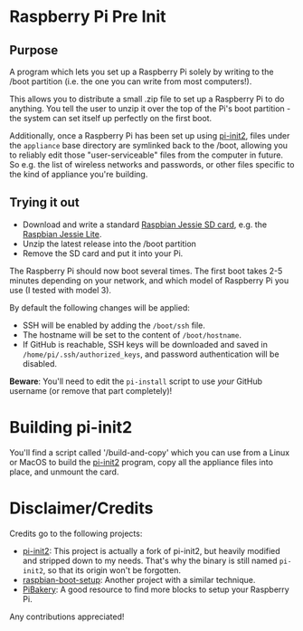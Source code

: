 # Raspberry Pi Pre Init

## Purpose

A program which lets you set up a Raspberry Pi solely by writing to the /boot partition 
 (i.e. the one you can write from most computers!).

This allows you to distribute a small .zip file to set up a Raspberry Pi to do anything.
 You tell the user to unzip it over the top of the Pi's boot partition - 
 the system can set itself up perfectly on the first boot.

Additionally, once a Raspberry Pi has been set up using [pi-init2](src/pi-init2/init.go),
 files under the `appliance` base directory are symlinked back to the /boot,
 allowing you to reliably edit those "user-serviceable" files from the computer in future.
 So e.g. the list of wireless networks and passwords,
 or other files specific to the kind of appliance you're building.

## Trying it out

- Download and write a standard [Raspbian Jessie SD card](https://www.raspberrypi.org/downloads/raspbian/),
  e.g. the [Raspbian Jessie Lite](https://downloads.raspberrypi.org/raspbian_lite_latest).
- Unzip the latest release into the /boot partition
- Remove the SD card and put it into your Pi.

The Raspberry Pi should now boot several times.
 The first boot takes 2-5 minutes depending on your network,
 and which model of Raspberry Pi you use (I tested with model 3).

By default the following changes will be applied:

- SSH will be enabled by adding the `/boot/ssh` file.
- The hostname will be set to the content of `/boot/hostname`.
- If GitHub is reachable, SSH keys will be downloaded and saved in `/home/pi/.ssh/authorized_keys`,
  and password authentication will be disabled.

**Beware**: You'll need to edit the `pi-install` script to use _your_ GitHub username (or remove that part completely)!

# Building pi-init2

You'll find a script called '/build-and-copy' which you can use from a Linux or MacOS
 to build the [pi-init2](src/pi-init2/init.go) program,
 copy all the appliance files into place,
 and unmount the card.

# Disclaimer/Credits

Credits go to the following projects:

- [pi-init2](https://github.com/BytemarkHosting/pi-init2): This project is actually a fork of pi-init2, but heavily modified and stripped down to my needs.
  That's why the binary is still named `pi-init2`, so that its origin won't be forgotten.
- [raspbian-boot-setup](https://github.com/RichardBronosky/raspbian-boot-setup): Another project with a similar technique.
- [PiBakery](https://github.com/davidferguson/pibakery): A good resource to find more blocks to setup your Raspberry Pi.

Any contributions appreciated!
